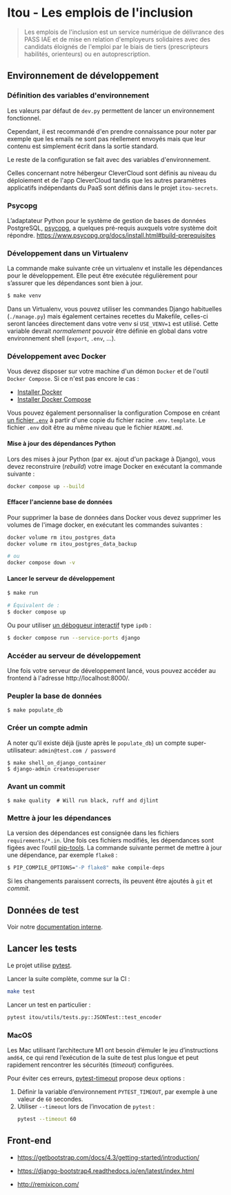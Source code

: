 # Itou - Les emplois de l'inclusion

> Les emplois de l'inclusion est un service numérique de délivrance des PASS IAE
> et de mise en relation d'employeurs solidaires avec des candidats éloignés de
> l'emploi par le biais de tiers (prescripteurs habilités, orienteurs) ou en
> autoprescription.

## Environnement de développement

### Définition des variables d'environnement

Les valeurs par défaut de `dev.py` permettent de lancer un environnement fonctionnel.

Cependant, il est recommandé d'en prendre connaissance pour noter par exemple
que les emails ne sont pas réellement envoyés mais que leur contenu est
simplement écrit dans la sortie standard.

Le reste de la configuration se fait avec des variables d'environnement.

Celles concernant notre hébergeur CleverCloud sont définis au niveau du déploiement et
de l'app CleverCloud tandis que les autres paramètres applicatifs indépendants du PaaS
sont définis dans le projet `itou-secrets`.

### Psycopg

L’adaptateur Python pour le système de gestion de bases de données PostgreSQL,
[psycopg](https://www.psycopg.org/), a quelques pré-requis auxquels votre
système doit répondre.
https://www.psycopg.org/docs/install.html#build-prerequisites

### Développement dans un Virtualenv

La commande make suivante crée un virtualenv et installe les dépendances pour
le développement. Elle peut être exécutée régulièrement pour s’assurer que les
dépendances sont bien à jour.

```bash
$ make venv
```

Dans un Virtualenv, vous pouvez utiliser les commandes Django habituelles
(`./manage.py`) mais également certaines recettes du Makefile, celles-ci
seront lancées directement dans votre venv si `USE_VENV=1` est utilisé.
Cette variable devrait _normalement_ pouvoir être définie en global dans
votre environnement shell (`export`, `.env`, ...).

### Développement avec Docker

Vous devez disposer sur votre machine d'un démon `Docker` et de l'outil `Docker
Compose`. Si ce n'est pas encore le cas :

- [Installer Docker](https://docs.docker.com/engine/install/)
- [Installer Docker Compose](https://docs.docker.com/compose/install/)

Vous pouvez également personnaliser la configuration Compose en créant [un
fichier `.env`](https://docs.docker.com/compose/env-file/) à partir d'une copie
du fichier racine `.env.template`. Le fichier `.env` doit être au même niveau
que le fichier `README.md`.

#### Mise à jour des dépendances Python

Lors des mises à jour Python (par ex. ajout d'un package à Django), vous devez
reconstruire (*rebuild*) votre image Docker en exécutant la commande suivante :

```sh
docker compose up --build
```

#### Effacer l'ancienne base de données

Pour supprimer la base de données dans Docker vous devez supprimer les volumes
de l'image docker, en exécutant les commandes suivantes :

```sh
docker volume rm itou_postgres_data
docker volume rm itou_postgres_data_backup

# ou
docker compose down -v
```

#### Lancer le serveur de développement

```sh
$ make run

# Équivalent de :
$ docker compose up
```

Ou pour utiliser [un débogueur interactif](https://github.com/docker/compose/issues/4677#issuecomment-320804194) type `ipdb` :

```sh
$ docker compose run --service-ports django
```

### Accéder au serveur de développement

Une fois votre serveur de développement lancé, vous pouvez accéder au frontend à
l'adresse http://localhost:8000/.

### Peupler la base de données

    $ make populate_db

### Créer un compte admin

A noter qu'il existe déjà (juste après le `populate_db`) un compte super-utilisateur: `admin@test.com / password`

    $ make shell_on_django_container
    $ django-admin createsuperuser

### Avant un commit

    $ make quality  # Will run black, ruff and djlint

### Mettre à jour les dépendances

La version des dépendances est consignée dans les fichiers `requirements/*.in`.
Une fois ces fichiers modifiés, les dépendances sont figées avec l’outil
[pip-tools](https://pypi.org/project/pip-tools/). La commande suivante permet
de mettre à jour une dépendance, par exemple `flake8` :

```sh
$ PIP_COMPILE_OPTIONS="-P flake8" make compile-deps
```

Si les changements paraissent corrects, ils peuvent être ajoutés à `git` et
*commit*.

## Données de test

Voir notre [documentation interne](https://team.inclusion.beta.gouv.fr/les-procedures/recette-test).

## Lancer les tests

Le projet utilise [pytest](https://docs.pytest.org/).

Lancer la suite complète, comme sur la CI :
```sh
make test
```

Lancer un test en particulier :
```sh
pytest itou/utils/tests.py::JSONTest::test_encoder
```

### MacOS

Les Mac utilisant l’architecture M1 ont besoin d’émuler le jeu d’instructions
`amd64`, ce qui rend l’exécution de la suite de test plus longue et peut
rapidement rencontrer les sécurités (_timeout_) configurées.

Pour éviter ces erreurs,
[pytest-timeout](https://github.com/pytest-dev/pytest-timeout#usage) propose
deux options :

1. Définir la variable d’environnement `PYTEST_TIMEOUT`, par exemple à une
   valeur de `60` secondes.
2. Utiliser `--timeout` lors de l’invocation de `pytest` :
    ```sh
    pytest --timeout 60
    ```

## Front-end

- https://getbootstrap.com/docs/4.3/getting-started/introduction/

- https://django-bootstrap4.readthedocs.io/en/latest/index.html

- http://remixicon.com/
